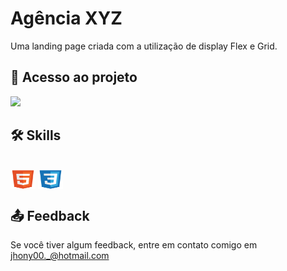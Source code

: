 
#   Agência XYZ
Uma landing page criada com a utilização de display Flex e Grid.


## 🔗 Acesso ao projeto
[<img src="src/images/projeto-agencia-xyz.gif">](https://jhonyfreitasdev.github.io/projeto-agencia-xyz/)


## 🛠 Skills
<div style="display: inline_block"><br>
  <img align="center" alt="HTML" height="30" width="40" src="https://raw.githubusercontent.com/devicons/devicon/master/icons/html5/html5-original.svg">
  <img align="center" alt="CSS" height="30" width="40" src="https://raw.githubusercontent.com/devicons/devicon/master/icons/css3/css3-original.svg">
</div>


## 📤 Feedback
Se você tiver algum feedback, entre em contato comigo em jhony00._@hotmail.com
